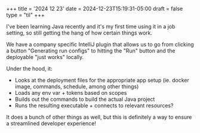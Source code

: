 +++
title = '2024 12 23'
date = 2024-12-23T15:19:31-05:00
draft = false
type = "til"
+++

I've been learning Java recently and it's my first time using it in a job setting, so still getting the hang of how certain things work.

We have a company specific IntelliJ plugin that allows us to go from clicking a button "Generating run configs" to hitting the "Run" button and the deployable "just works" locally.

Under the hood, it:

- Looks at the deployment files for the appropriate app setup (ie. docker image, commands, schedule, among other things)
- Loads any env var + tokens based on scopes
- Builds out the commands to build the actual Java project
- Runs the resulting executable + connects to relevant resources?

It does a bunch of other things as well, but this is definitely a way to ensure a streamlined developer experience!
